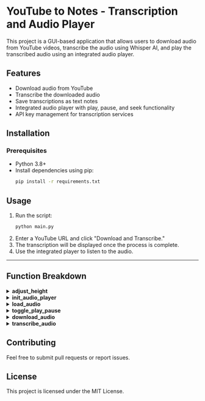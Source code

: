 # YouTube to Notes - Transcription and Audio Player

This project is a GUI-based application that allows users to download audio from YouTube videos, transcribe the audio using Whisper AI, and play the transcribed audio using an integrated audio player.

## Features
- Download audio from YouTube
- Transcribe the downloaded audio
- Save transcriptions as text notes
- Integrated audio player with play, pause, and seek functionality
- API key management for transcription services

## Installation
### Prerequisites
- Python 3.8+
- Install dependencies using pip:
  ```bash
  pip install -r requirements.txt
  ```

## Usage
1. Run the script:
   ```bash
   python main.py
   ```
2. Enter a YouTube URL and click "Download and Transcribe."
3. The transcription will be displayed once the process is complete.
4. Use the integrated player to listen to the audio.

---

## Function Breakdown

<details>
  <summary><b>adjust_height</b></summary>

  ```python
  def adjust_height(event=None):
      lines = int(audio_title.index('end-1c').split('.')[0])
      audio_title.config(height=lines)
  ```
  
  Adjusts the height of the text widget dynamically based on the number of lines.
</details>

<details>
  <summary><b>init_audio_player</b></summary>

  ```python
  def init_audio_player():
      mixer.init()
  ```
  
  Initializes the Pygame mixer for audio playback.
</details>

<details>
  <summary><b>load_audio</b></summary>

  ```python
  def load_audio(file_path):
      global audio_length, current_position
      mixer.music.load(file_path)
      audio_length = mixer.Sound(file_path).get_length()
      current_position = 0
      slider.config(to=audio_length)
      slider.set(0)
      update_time_display(0)
  ```
  
  Loads an audio file and updates the UI components accordingly.
</details>

<details>
  <summary><b>toggle_play_pause</b></summary>

  ```python
  def toggle_play_pause():
      global is_playing
      if not is_playing:
          mixer.music.unpause() if mixer.music.get_busy() else mixer.music.play()
          play_btn.config(text="⏸")
          is_playing = True
          update_slider_position()
      else:
          mixer.music.pause()
          play_btn.config(text="▶")
          is_playing = False
  ```
  
  Toggles between play and pause states for audio playback.
</details>

<details>
  <summary><b>download_audio</b></summary>

  ```python
  def download_audio(url):
      dire = os.getcwd() if current_dir else tempfile.gettempdir()
      outtmpl = os.path.join(dire, "%(title)s.%(ext)s") if current_dir else os.path.join(dire, "downloaded_audio.%(ext)s")
      options = {
          'format': 'bestaudio/best',
          'postprocessors': [{
              'key': 'FFmpegExtractAudio',
              'preferredcodec': 'mp3',
              'preferredquality': '192',
          }],
          'outtmpl': outtmpl,
          'progress_hooks': [progress_hook]
      }
      with yt_dlp.YoutubeDL(options) as ydl:
          info = ydl.extract_info(url, download=True)
          title = info.get('title', 'downloaded_audio')
      return os.path.join(dire, f"{title}.mp3")
  ```
  
  Downloads the audio from a YouTube video and saves it as an MP3 file.
</details>

<details>
  <summary><b>transcribe_audio</b></summary>

  ```python
  def transcribe_audio(url):
      if not url:
          messagebox.showerror("Error", "Please enter a YouTube URL")
          return
      try:
          audio_path = download_audio(url)
          model = whisper.load_model("base")
          result = model.transcribe(audio_path)
          transcription = gemini_update(f"Clean and convert this transcription into good notes: {result['text']}")
          type_text(transcribe_text, transcription)
      except Exception as e:
          messagebox.showerror("Error", str(e))
  ```
  
  Transcribes the downloaded audio using Whisper AI and formats it using Gemini AI.
</details>

## Contributing
Feel free to submit pull requests or report issues.

## License
This project is licensed under the MIT License.

